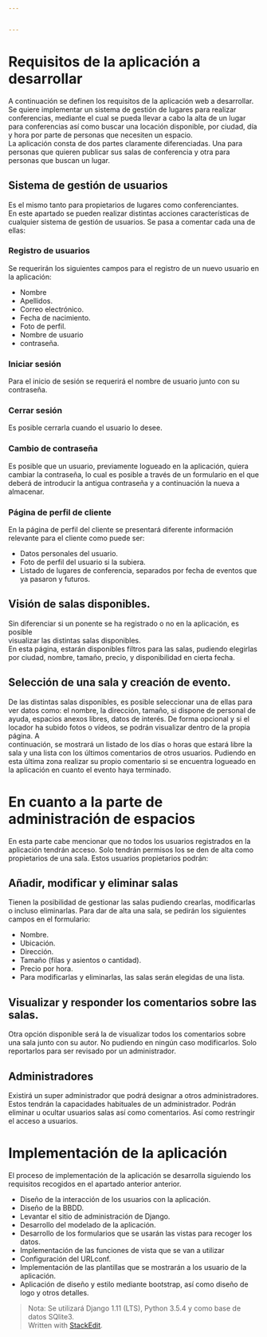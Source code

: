 ```yaml
---


---
```


<h1 id="requisitos-de-la-aplicación-a-desarrollar">Requisitos de la aplicación a desarrollar</h1>
<p>A continuación se definen los requisitos de la aplicación web a desarrollar.<br>
Se quiere implementar un sistema de gestión de lugares para realizar conferencias, mediante el cual se pueda llevar a cabo la alta de un lugar para conferencias así como buscar una locación disponible, por ciudad, día y hora por parte de personas que necesiten un espacio.<br>
La aplicación consta de dos partes claramente diferenciadas. Una para personas que quieren publicar sus salas de conferencia y otra para personas que buscan un lugar.</p>
<h2 id="sistema-de-gestión-de-usuarios">Sistema de gestión de usuarios</h2>
<p>Es el mismo tanto para propietarios de lugares como conferenciantes.<br>
En este apartado se pueden realizar distintas acciones características de cualquier sistema de gestión de usuarios. Se pasa a comentar cada una de ellas:</p>
<h3 id="registro-de-usuarios">Registro de usuarios</h3>
<p>Se requerirán los siguientes campos para el registro de un nuevo usuario en la aplicación:</p>
<ul>
<li>Nombre</li>
<li>Apellidos.</li>
<li>Correo electrónico.</li>
<li>Fecha de nacimiento.</li>
<li>Foto de perfil.</li>
<li>Nombre de usuario</li>
<li>contraseña.</li>
</ul>
<h3 id="iniciar-sesión">Iniciar sesión</h3>
<p>Para el inicio de sesión se requerirá el nombre de usuario junto con su contraseña.</p>
<h3 id="cerrar-sesión">Cerrar sesión</h3>
<p>Es posible cerrarla cuando el usuario lo desee.</p>
<h3 id="cambio-de-contraseña">Cambio de contraseña</h3>
<p>Es posible que un usuario, previamente logueado en la aplicación, quiera cambiar la contraseña, lo cual es posible a través de un formulario en el que deberá de introducir la antigua contraseña y a continuación la nueva a almacenar.</p>
<h3 id="página-de-perfil-de-cliente">Página de perfil de cliente</h3>
<p>En la página de perfil del cliente se presentará diferente información relevante para el cliente como puede ser:</p>
<ul>
<li>Datos personales del usuario.</li>
<li>Foto de perfil del usuario si la subiera.</li>
<li>Listado de lugares de conferencia, separados por fecha de eventos que ya pasaron y futuros.</li>
</ul>
<h2 id="visión-de-salas-disponibles.">Visión de salas disponibles.</h2>
<p>Sin diferenciar si un ponente se ha registrado o no en la aplicación, es posible<br>
visualizar las distintas salas disponibles.<br>
En esta página, estarán disponibles filtros para las salas, pudiendo elegirlas por ciudad, nombre, tamaño, precio, y disponibilidad en cierta fecha.</p>
<h2 id="selección-de-una-sala-y-creación-de-evento.">Selección de una sala y creación de evento.</h2>
<p>De las distintas salas disponibles, es posible seleccionar una de ellas para ver datos como: el nombre, la dirección, tamaño, si dispone de personal de ayuda, espacios anexos libres, datos de interés. De forma opcional y si el locador ha subido fotos o vídeos, se podrán visualizar dentro de la propia página. A<br>
continuación, se mostrará un listado de los días o horas que estará libre la sala y una lista con los últimos comentarios de otros usuarios. Pudiendo en esta última zona realizar su propio comentario si se encuentra logueado en la aplicación en cuanto el evento haya terminado.</p>
<h1 id="en-cuanto-a-la-parte-de-administración-de-espacios">En cuanto a la parte de administración de espacios</h1>
<p>En esta parte cabe mencionar que no todos los usuarios registrados en la aplicación tendrán acceso. Solo tendrán permisos los se den de alta como propietarios de una sala. Estos usuarios propietarios podrán:</p>
<h2 id="añadir-modificar-y-eliminar-salas">Añadir, modificar y eliminar salas</h2>
<p>Tienen la posibilidad de gestionar las salas pudiendo crearlas, modificarlas o incluso eliminarlas. Para dar de alta una sala, se pedirán los siguientes campos en el formulario:</p>
<ul>
<li>Nombre.</li>
<li>Ubicación.</li>
<li>Dirección.</li>
<li>Tamaño (filas y asientos o cantidad).</li>
<li>Precio por hora.</li>
<li>Para modificarlas y eliminarlas, las salas serán elegidas de una lista.</li>
</ul>
<h2 id="visualizar-y-responder-los-comentarios-sobre-las-salas.">Visualizar y responder los comentarios sobre las salas.</h2>
<p>Otra opción disponible será la de visualizar todos los comentarios sobre una sala junto con su autor. No pudiendo en ningún caso modificarlos. Solo reportarlos para ser revisado por un administrador.</p>
<h2 id="administradores">Administradores</h2>
<p>Existirá un super administrador que podrá designar a otros administradores. Estos tendrán la capacidades habituales de un administrador. Podrán eliminar u ocultar usuarios salas así como comentarios. Así como restringir el acceso a usuarios.</p>
<h1 id="implementación-de-la-aplicación">Implementación de la aplicación</h1>
<p>El proceso de implementación de la aplicación se desarrolla siguiendo los requisitos recogidos en el apartado anterior anterior.</p>
<ul>
<li>Diseño de la interacción de los usuarios con la aplicación.</li>
<li>Diseño de la BBDD.</li>
<li>Levantar el sitio de administración de Django.</li>
<li>Desarrollo del modelado de la aplicación.</li>
<li>Desarrollo de los formularios que se usarán las vistas para recoger los datos.</li>
<li>Implementación de las funciones de vista que se van a utilizar</li>
<li>Configuración del URLconf.</li>
<li>Implementación de las plantillas que se mostrarán a los usuario de la aplicación.</li>
<li>Aplicación de diseño y estilo mediante bootstrap, así como diseño de logo y otros detalles.</li>
</ul>
<blockquote>
<p>Nota: Se utilizará Django 1.11 (LTS), Python 3.5.4 y como base de datos SQlite3.<br>
Written with <a href="https://stackedit.io/">StackEdit</a>.</p>
</blockquote>

